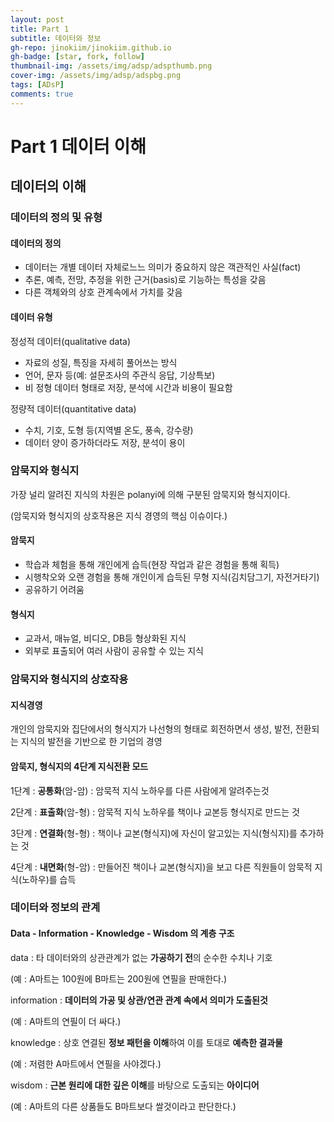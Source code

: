 ```yaml
---
layout: post
title: Part 1
subtitle: 데이터와 정보
gh-repo: jinokiim/jinokiim.github.io
gh-badge: [star, fork, follow]
thumbnail-img: /assets/img/adsp/adspthumb.png
cover-img: /assets/img/adsp/adspbg.png
tags: [ADsP]
comments: true
---  
```


# Part 1 데이터 이해

## 데이터의 이해

### 데이터의 정의 및 유형

#### 데이터의 정의

* 데이터는 개별 데이터 자체로느느 의미가 중요하지 않은 객관적인 사실(fact)
* 추론, 예측, 전망, 추정을 위한 근거(basis)로 기능하는 특성을 갖음
* 다른 객체와의 상호 관계속에서 가치를 갖음

#### 데이터 유형

정성적 데이터(qualitative data)

* 자료의 성질, 특징을 자세히 풀어쓰는 방식
* 언어, 문자 등(예: 설문조사의 주관식 응답, 기상특보)
* 비 정형 데이터 형태로 저장, 분석에 시간과 비용이 필요함

정량적 데이터(quantitative data)

* 수치, 기호, 도형 등(지역별 온도, 풍속, 강수량)
* 데이터 양이 증가하더라도 저장, 분석이 용이



### 암묵지와 형식지

가장 널리 알려진 지식의 차원은 polanyi에 의해 구분된 암묵지와 형식지이다.

(암묵지와 형식지의 상호작용은 지식 경영의 핵심 이슈이다.)

#### 암묵지

* 학습과 체험을 통해 개인에게 습득(현장 작업과 같은 경험을 통해 획득)
* 시행착오와 오랜 경험을 통해 개인이게 습득된 무형 지식(김치담그기, 자전거타기)
* 공유하기 어려움

#### 형식지

* 교과서, 매뉴얼, 비디오, DB등 형상화된 지식
* 외부로 표출되어 여러 사람이 공유할 수 있는 지식



### 암묵지와 형식지의 상호작용

#### 지식경영

개인의 암묵지와 집단에서의 형식지가 나선형의 형태로 회전하면서 생성, 발전, 전환되는 지식의 발전을 기반으로 한 기업의 경영

#### 암묵지, 형식지의 4단계 지식전환 모드

1단계 : **공통화**(암-암) : 암묵적 지식 노하우를 다른 사람에게 알려주는것

2단계 : **표출화**(암-형) : 암묵적 지식 노하우를 책이나 교본등 형식지로 만드는 것

3단계 : **연결화**(형-형) : 책이나 교본(형식지)에 자신이 알고있는 지식(형식지)를 추가하는 것

4단계 : **내면화**(형-암) : 만들어진 책이나 교본(형식지)을 보고 다른 직원들이 암묵적 지식(노하우)를 습득

### 데이터와 정보의 관계

#### Data - Information - Knowledge - Wisdom 의 계층 구조

data : 타 데이터와의 상관관계가 없는 **가공하기 전**의 순수한 수치나 기호

(예 : A마트는 100원에 B마트는 200원에 연필을 판매한다.)

information : **데이터의 가공 및 상관/연관 관계 속에서 의미가 도출된것**

(예 : A마트의 연필이 더 싸다.)

knowledge : 상호 연결된 **정보 패턴을 이해**하여 이를 토대로 **예측한 결과물**

(예 : 저렴한 A마트에서 연필을 사야겠다.)

wisdom : **근본 원리에 대한 깊은 이해**를 바탕으로 도출되는 **아이디어**

(예 : A마트의 다른 상품들도 B마트보다 쌀것이라고 판단한다.)
